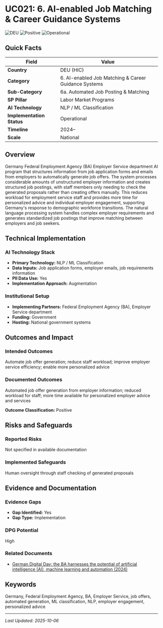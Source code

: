 # UC021: 6. AI-enabled Job Matching & Career Guidance Systems

![DEU](https://img.shields.io/badge/DEU-green) ![Positive](https://img.shields.io/badge/Positive-blue) ![Operational](https://img.shields.io/badge/Operational-orange)

## Quick Facts

| Field | Value |
|-------|-------|
| **Country** | DEU (HIC) |
| **Category** | 6. AI-enabled Job Matching & Career Guidance Systems |
| **Sub-Category** | 6a. Automated Job Posting & Matching |
| **SP Pillar** | Labor Market Programs |
| **AI Technology** | NLP / ML Classification |
| **Implementation Status** | Operational |
| **Timeline** | 2024– |
| **Scale** | National |

## Overview

Germany Federal Employment Agency (BA) Employer Service department AI program that structures information from job application forms and emails from employers to automatically generate job offers. The system processes considerable amounts of unstructured employer information and creates structured job postings, with staff members only needing to check the generated proposals rather than creating offers manually. This reduces workload for employment service staff and provides more time for personalized advice and individual employer engagement, supporting Germany's response to demographic workforce transitions. The natural language processing system handles complex employer requirements and generates standardized job postings that improve matching between employers and job seekers.

## Technical Implementation

### AI Technology Stack
- **Primary Technology:** NLP / ML Classification
- **Data Inputs:** Job application forms, employer emails, job requirements information
- **PII Data Use:** Yes
- **Implementation Approach:** Augmentation

### Institutional Setup
- **Implementing Partners:** Federal Employment Agency (BA), Employer Service department
- **Funding:** Government
- **Hosting:** National government systems

## Outcomes and Impact

### Intended Outcomes
Automate job offer generation; reduce staff workload; improve employer service efficiency; enable more personalized advice

### Documented Outcomes
Automated job offer generation from employer information; reduced workload for staff; more time available for personalized employer advice and services

**Outcome Classification:** Positive

## Risks and Safeguards

### Reported Risks
Not specified in available documentation

### Implemented Safeguards
Human oversight through staff checking of generated proposals

## Evidence and Documentation

### Evidence Gaps
- **Gap Identified:** Yes
- **Gap Type:** Implementation

### DPG Potential
High


### Related Documents

- [German Digital Day: the BA harnesses the potential of artificial intelligence (AI), machine learning and automation (2024)](../../documents/D017.md)

## Keywords
Germany, Federal Employment Agency, BA, Employer Service, job offers, automated generation, ML classification, NLP, employer engagement, personalized advice

---
*Last Updated: 2025-10-06*
